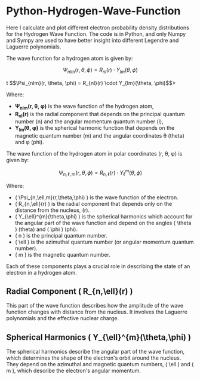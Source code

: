 # Python-Hydrogen-Wave-Function

Here I calculate and plot different electron probability density distributions for the Hydrogen Wave Function. The code is in Python, and only Numpy and Sympy are used to have better insight into different Legendre and Laguerre polynomials.

The wave function for a hydrogen atom is given by:

$$
\Psi_{nlm}(r, \theta, \phi) = R_{nl}(r) \cdot Y_{lm}(\theta, \phi)
$$
<p align="left">t $$\Psi_{nlm}(r, \theta, \phi) = R_{nl}(r) \cdot Y_{lm}(\theta, \phi)$$> </p>

Where:
- **Ψ<sub>nlm</sub>(r, θ, φ)** is the wave function of the hydrogen atom,
- **R<sub>nl</sub>(r)** is the radial component that depends on the principal quantum number \(n\) and the angular momentum quantum number \(l\),
- **Y<sub>lm</sub>(θ, φ)** is the spherical harmonic function that depends on the magnetic quantum number \(m\) and the angular coordinates θ (theta) and φ (phi).

The wave function of the hydrogen atom in polar coordinates (r, θ, φ) is given by:

$$
\Psi_{n,\ell,m}(r,\theta,\phi) = R_{n,\ell}(r) \cdot Y_{\ell}^{m}(\theta,\phi)
$$

Where:

- \( \Psi_{n,\ell,m}(r,\theta,\phi) \) is the wave function of the electron.
- \( R_{n,\ell}(r) \) is the radial component that depends only on the distance from the nucleus, \(r\).
- \( Y_{\ell}^{m}(\theta,\phi) \) is the spherical harmonics which account for the angular part of the wave function and depend on the angles \( \theta \) (theta) and \( \phi \) (phi).
- \( n \) is the principal quantum number.
- \( \ell \) is the azimuthal quantum number (or angular momentum quantum number).
- \( m \) is the magnetic quantum number.

Each of these components plays a crucial role in describing the state of an electron in a hydrogen atom.

## Radial Component \( R_{n,\ell}(r) \)

This part of the wave function describes how the amplitude of the wave function changes with distance from the nucleus. It involves the Laguerre polynomials and the effective nuclear charge.

## Spherical Harmonics \( Y_{\ell}^{m}(\theta,\phi) \)

The spherical harmonics describe the angular part of the wave function, which determines the shape of the electron's orbit around the nucleus. They depend on the azimuthal and magnetic quantum numbers, \( \ell \) and \( m \), which describe the electron's angular momentum.

